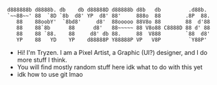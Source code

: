 ```
d888888b d8888b. db    db d88888D d88888b d8b   db         .d88b.  
`~~88~~' 88  `8D `8b  d8' YP  d8' 88'     888o  88        .8P  88. 
   88    88oobY'  `8bd8'     d8'  88ooooo 88V8o 88        88  d'88 
   88    88`8b      88      d8'   88~~~~~ 88 V8o88 C8888D 88 d' 88 
   88    88 `88.    88     d8' db 88.     88  V888        `88  d8' 
   YP    88   YD    YP    d88888P Y88888P VP   V8P         `Y88P'
 ```
- Hi! I'm Tryzen. I am a Pixel Artist, a Graphic (UI?) designer, and I do more stuff I think.
- You will find mostly random stuff here idk what to do with this yet
- idk how to use git lmao
<!---
Tryzen-0/Tryzen-0 is a ✨ special ✨ repository because its `README.md` (this file) appears on your GitHub profile.
You can click the Preview link to take a look at your changes.
--->
